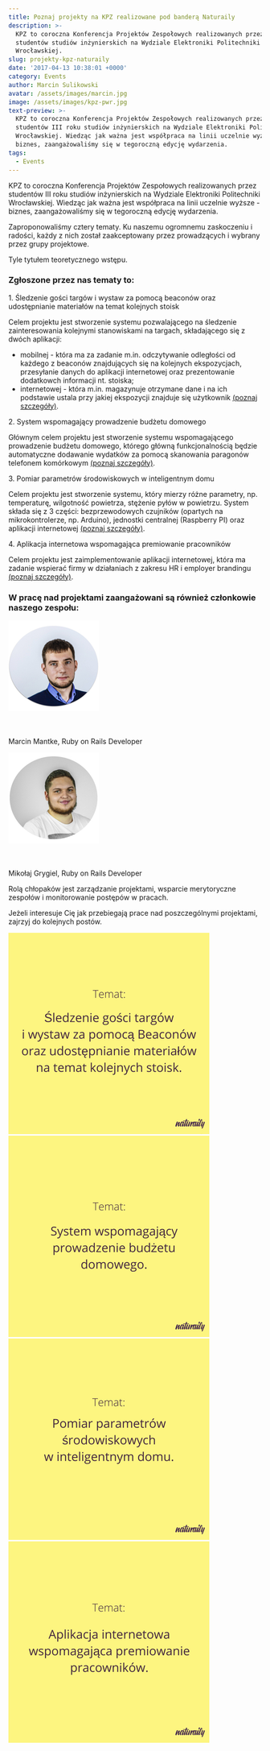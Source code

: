 ```yaml
---
title: Poznaj projekty na KPZ realizowane pod banderą Naturaily
description: >-
  KPZ to coroczna Konferencja Projektów Zespołowych realizowanych przez
  studentów studiów inżynierskich na Wydziale Elektroniki Politechniki
  Wrocławskiej.
slug: projekty-kpz-naturaily
date: '2017-04-13 10:38:01 +0000'
category: Events
author: Marcin Sulikowski
avatar: /assets/images/marcin.jpg
image: /assets/images/kpz-pwr.jpg
text-preview: >-
  KPZ to coroczna Konferencja Projektów Zespołowych realizowanych przez
  studentów III roku studiów inżynierskich na Wydziale Elektroniki Politechniki
  Wrocławskiej. Wiedząc jak ważna jest współpraca na linii uczelnie wyższe -
  biznes, zaangażowaliśmy się w tegoroczną edycję wydarzenia.
tags:
  - Events
---
```


KPZ to coroczna Konferencja Projektów Zespołowych realizowanych przez studentów III roku studiów inżynierskich na Wydziale Elektroniki Politechniki Wrocławskiej. Wiedząc jak ważna jest współpraca na linii uczelnie wyższe - biznes, zaangażowaliśmy się w tegoroczną edycję wydarzenia.

Zaproponowaliśmy cztery tematy. Ku naszemu ogromnemu zaskoczeniu i radości, każdy z nich został zaakceptowany przez prowadzących i wybrany przez grupy projektowe.

Tyle tytułem teoretycznego wstępu.

### Zgłoszone przez nas tematy to:

<p>1. <span class="text-bold">Śledzenie gości targów i wystaw za pomocą beaconów oraz udostępnianie materiałów na temat kolejnych stoisk</span></p>

   Celem projektu jest stworzenie systemu pozwalającego na śledzenie zainteresowania kolejnymi stanowiskami na targach, składającego się z dwóch aplikacji:

  * mobilnej - która ma za zadanie m.in. odczytywanie odległości od każdego z beaconów znajdujących się na kolejnych ekspozycjach, przesyłanie danych do aplikacji internetowej oraz prezentowanie dodatkowch informacji nt. stoiska;
  * internetowej - która m.in. magazynuje otrzymane dane i na ich podstawie ustala przy jakiej ekspozycji znajduje się użytkownik [(poznaj szczegóły)](http://naturaily.com/blog/post/kpz-ledzenie-goci-targw-i-wystaw-za-pomoc-beaconw-poznaj-projekt).


<p>2. <span class="text-bold">System wspomagający prowadzenie budżetu domowego</span></p>

   Głównym celem projektu jest stworzenie systemu wspomagającego prowadzenie budżetu domowego, którego główną funkcjonalnością będzie automatyczne dodawanie wydatków za pomocą skanowania paragonów telefonem komórkowym [(poznaj szczegóły)](http://naturaily.com/blog/post/kpz-system-wspomagajcy-prowadzenie-budetu-domowego-poznaj-projekt).

<p>3. <span class="text-bold">Pomiar parametrów środowiskowych w inteligentnym domu</span></p>

   Celem projektu jest stworzenie systemu, który mierzy różne parametry, np. temperaturę, wilgotność powietrza, stężenie pyłów w powietrzu. System składa się z 3 części: bezprzewodowych czujników (opartych na mikrokontrolerze, np. Arduino), jednostki centralnej (Raspberry PI) oraz aplikacji internetowej [(poznaj szczegóły)](http://naturaily.com/blog/post/kpz-pomiar-parametrw-rodowiskowych-w-inteligentnym-domu-poznaj-projekt).

<p>4. <span class="text-bold">Aplikacja internetowa wspomagająca premiowanie pracowników</span></p>

   Celem projektu jest zaimplementowanie aplikacji internetowej, która ma zadanie wspierać firmy w działaniach z zakresu HR i employer brandingu [(poznaj szczegóły)](http://naturaily.com/blog/post/kpz-aplikacja-internetowa-wspomagajca-premiowanie-pracownikw-poznaj-projekt).

### W pracę nad projektami zaangażowani są również członkowie naszego zespołu:

<div class="kpz-subjects">

  <img class="android-image" alt="Marcin-Mantke" src="/assets/images/kpz-marcin.jpg">

  <div class="kpz-subjects-text">
    <br>
    <br>
    <p>
      Marcin Mantke, Ruby on Rails Developer
    </p>
  </div>

</div>


<div class="kpz-subjects">

  <img class="android-image" alt="Mikolaj-Grygiel" src="/assets/images/kpz-mikolaj.jpg">

  <div class="kpz-subjects-text">
    <br>
    <br>
    <p>
      Mikołaj Grygiel, Ruby on Rails Developer
    </p>
  </div>

</div>

Rolą chłopaków jest zarządzanie projektami, wsparcie merytoryczne zespołów i monitorowanie postępów w pracach.

Jeżeli interesuje Cię jak przebiegają prace nad poszczególnymi projektami, zajrzyj do kolejnych postów.

<div class="kpz-subjects">
  <a href="http://naturaily.com/blog/post/kpz-ledzenie-goci-targw-i-wystaw-za-pomoc-beaconw-poznaj-projekt"><img class="" src="/assets/images/kpz-1-temat.png" alt="temat-sledzenie-gosci" ></a>
  <a href="http://naturaily.com/blog/post/kpz-system-wspomagajcy-prowadzenie-budetu-domowego-poznaj-projekt"><img class="" src="/assets/images/kpz-2-temat.png" alt="temat-aplikacja-internetowa" ></a>
</div>

<div class="kpz-subjects">
  <a href="http://naturaily.com/blog/post/kpz-pomiar-parametrw-rodowiskowych-w-inteligentnym-domu-poznaj-projekt"><img class="" src="/assets/images/kpz-3-temat.png" alt="temat-smart-home" ></a>
  <a href="http://naturaily.com/blog/post/kpz-aplikacja-internetowa-wspomagajca-premiowanie-pracownikw-poznaj-projekt"><img class="" src="/assets/images/kpz-4-temat.png" alt="aplikacja-premiowanie" ></a>
</div>
